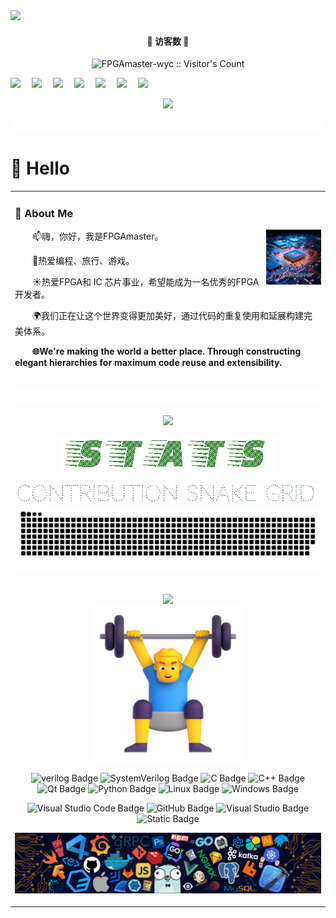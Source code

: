 <!-- 星球-->
<div>
<img src="https://github.com/FPGAmaster-wyc/self-introduction/blob/main/FPGAmaster.gif?raw=true">

<h4 align="center">👀 访客数 👀</h4>
<p align="center"><img src="https://profile-counter.glitch.me/FPGAmaster-wyc/count.svg" alt="FPGAmaster-wyc :: Visitor's Count" /></p>
</div>

<!-- metrics 基础资料 -->
<div>
<img width="150" src="https://cdn.jsdelivr.net/gh/sun0225SUN/sun0225SUN/assets/images/cxyduck.gif" />&emsp;
<a href="https://i.postimg.cc/vBYPKw3T/image.jpg"><img src="https://img.shields.io/badge/WeChat-微信-07c160" /></a>&emsp;
<a href="https://twitter.com/yachaung76073"><img src="https://img.shields.io/badge/Twitter-推特-blue" /></a>&emsp;
<a href="https://blog.csdn.net/w18864443115?spm=1000.2115.3001.5343"><img src="https://img.shields.io/badge/CSDN-论坛-c32136" /></a>&emsp;
<a href="https://www.zhihu.com/people/ai-yun-dong-geng-ai-ni"><img src="https://img.shields.io/badge/Zhihu-知乎-blue" /></a>&emsp;
<a href="https://www.zhihu.com/people/ai-yun-dong-geng-ai-ni"><img src="https://img.shields.io/badge/Tencent%20QQ-%23EB1923?logo=tencentqq&logoColor=white" /></a>&emsp;
<img width="150" src="https://cdn.jsdelivr.net/gh/sun0225SUN/sun0225SUN/assets/images/cxyduck.gif" />
<p align="center" float="center"> <img src="https://readme-typing-svg.herokuapp.com/?lines=代码可以不会写，但逼格一定要有;hello+word+!&center=true&size=20"> </p> 
</div>

<!--Line跑码线-->
<img src="https://github.com/FPGAmaster-wyc/self-introduction/blob/main/paomaxian.gif?raw=true" height="20" width="100%">

#  🙋 Hello

<table>
  
<tr><td>

### 🤺 About Me

<img align="right" width="88" src="https://github.com/FPGAmaster-wyc/self-introduction/blob/main/touxiang.png" />

<p>&emsp;&emsp;📫嗨，你好，我是FPGAmaster。</p>
<p>&emsp;&emsp;🚀热爱编程、旅行、游戏。</p>
<p>&emsp;&emsp;☀️热爱FPGA和 IC 芯片事业，希望能成为一名优秀的FPGA开发者。</p>
<p>&emsp;&emsp;🌍我们正在让这个世界变得更加美好，通过代码的重复使用和延展构建完美体系。</p>
<p><strong>&emsp;&emsp;🌐We're making the world a better place. Through constructing elegant hierarchies for maximum code reuse and extensibility.</strong></p>

  <!-- for beauty 留个空行好看点 -->
  <div>&nbsp;</div>

</td></tr>

<tr><td>

</div>
<!--LINE-->
<img src="https://github.com/FPGAmaster-wyc/self-introduction/blob/main/paomaxian.gif?raw=true" height="20" width="100%">
  <!-- for beauty 留个空行好看点 -->
  <div>&nbsp;</div>

<!-- just img 心灵鸡汤 -->
<div align="center" >
<img src="https://quotes-github-readme.vercel.app/api?type=horizontal&theme=monokai&quote=纵使生活再多不如意，依然要充满元气、热血！~~❤🎈🎈🎈&author=FPGA_master_心灵解药">

<!-- just img 贪吃蛇 -->
<!--STATTITLE / WEBSITE: https://textanim.com/-->
<p align="center"> <img src="https://github.com/FPGAmaster-wyc/self-introduction/blob/main/start.gif?raw=true">
 <!--SNAKETITLE / WEBSITE: https://textanim.com/ -->
<p align="center"> <img src="https://github.com/FPGAmaster-wyc/self-introduction/blob/main/gongxianzhi.gif?raw=true" width="500">
<!--SNAKEGRAPH / WEBSITE: https://github.com/Platane/snk -->
<img src="https://github.com/FPGAmaster-wyc/self-introduction/blob/output/github-contribution-grid-snake-dark.svg?raw=true"
width="100%">

  <!-- for beauty 留个空行好看点 -->
  <div>&nbsp;</div>
<!--贡献速度-->
<img src="https://github-readme-activity-graph.vercel.app/graph?username=FPGAmaster-wyc&theme=react-dark&bg_color=20232a&hide_border=true"width="100%"/>


<!-- just img 大力士图片 -->
<div align="center" >
<img src="https://github.com/FPGAmaster-wyc/self-introduction/blob/main/man.png" width="250" height="250" />
  
<!--  skill badge 技能徽章 -->
![verilog Badge](https://img.shields.io/badge/Verilog-3?style=plastic&logo=velog&logoColor=16dad4)
![SystemVerilog Badge](https://img.shields.io/badge/SystemVerilog-5?style=plastic&logo=vega&logoColor=16dad4&color=ffffff)
![C Badge](https://img.shields.io/badge/C-A8B9CC?logo=c&logoColor=fff&style=flat)
![C++ Badge](https://img.shields.io/badge/C%2B%2B-00599C?logo=cplusplus&logoColor=fff&style=flat)
![Qt Badge](https://img.shields.io/badge/Qt-41CD52?logo=qt&logoColor=fff&style=flat)
![Python Badge](https://img.shields.io/badge/Python-3776AB?logo=python&logoColor=fff&style=flat)
![Linux Badge](https://img.shields.io/badge/Linux-FCC624?logo=linux&logoColor=000&style=flat)
![Windows Badge](https://img.shields.io/badge/Windows-0078D6?logo=windows&logoColor=fff&style=flat)
<div align="center" >
  
![Visual Studio Code Badge](https://img.shields.io/badge/Visual%20Studio%20Code-007ACC?logo=visualstudiocode&logoColor=fff&style=flat)
![GitHub Badge](https://img.shields.io/badge/GitHub-181717?logo=github&logoColor=fff&style=flat)
![Visual Studio Badge](https://img.shields.io/badge/Visual%20Studio-5C2D91?logo=visualstudio&logoColor=fff&style=flat)
![Static Badge](https://img.shields.io/badge/Git%20%E7%89%88%E6%9C%AC%E6%8E%A7%E5%88%B6-%23F05032?logo=Git&logoColor=white)

<!-- just img 结尾图片 -->
<img src="https://github.com/FPGAmaster-wyc/self-introduction/blob/main/jiewei.png" /></div>
</div>





